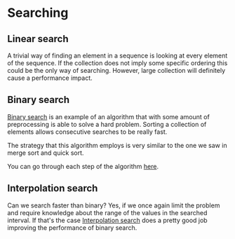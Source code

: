 # Searching

## Linear search

A trivial way of finding an element in a sequence is looking at
every element of the sequence. If the collection does not imply some
specific ordering this could be the only way of searching. However,
large collection will definitely cause a performance impact.

## Binary search

[Binary search](https://www.topcoder.com/community/data-science/data-science-tutorials/binary-search/) is an example of an algorithm that with some amount of
preprocessing is able to solve a hard problem. Sorting a collection
of elements allows consecutive searches to be really fast.

The strategy that this algorithm employs is very similar to the one
we saw in merge sort and quick sort.

You can go through each step of the algorithm [here](http://www.cs.armstrong.edu/liang/animation/web/BinarySearch.html).

## Interpolation search

Can we search faster than binary? Yes, if we once again limit the problem
and require knowledge about the range of the values in the searched interval.
If that's the case [Interpolation search](http://www.stoimen.com/blog/2012/01/02/computer-algorithms-interpolation-search/)
does a pretty good job improving the performance of binary search.
